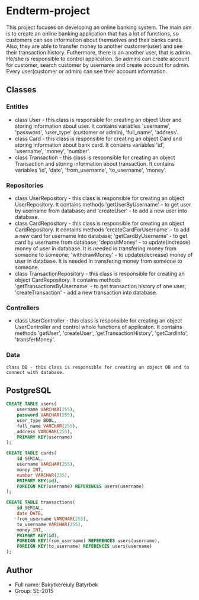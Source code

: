 # Endterm-project
This project focuses on developing an online banking system. The main aim is to create an online banking application that has a lot of functions, so customers can see information about themselves and their banks cards. Also, they are able to transfer money to another customer(user) and see their transaction history.
Futhermore, there is an another user, that is admin. He/she is responsible to control application. So admins can create account for customer, search customer by username and create account for admin.
Every user(customer or admin) can see their account information.
## Classes
### Entities
* class User - this class is responsible for creating an object User and storing information about user. It contains variables 'username', 'password', 'user_type' (customer or admin), 'full_name', 'address'. 
* class Card - this class is responsible for creating an object Card and storing information about bank card. It contains variables 'id', 'username', 'money', 'number'. 
* class Transaction - this class is responsible for creating an object Transaction and storing information about transaction. It contains variables 'id', 'date', 'from_username', 'to_username', 'money'.
### Repositories
* class UserRepository - this class is responsible for creating an object UserRepository. It contains methods 'getUserByUsername' - to get user by username from database; and 'createUser' - to add a new user into database.
* class CardRepository - this class is responsible for creating an object CardRepository. It contains methods 'createCardForUsername' - to add a new card for username into database; 'getCardByUsername' - to get card by username from database; 'depositMoney' - to update(increase) money of user in database. It is needed in transfering money from someone to someone; 'withdrawMoney' - to update(decrease) money of user in database. It is needed in transfering money from someone to someone.
* class TransactionRepository - this class is responsible for creating an object CardRepository. It contains methods 'getTransactionsByUsername' - to get transaction history of one user; 'createTransaction' - add a new transaction into database.
### Controllers
* class UserController - this class is responsible for creating an object UserController and control whole functions of applicaton. It contains methods 'getUser', 'createUser', 'getTransactionHistory', 'getCardInfo', 'transferMoney'.
### Data
	class DB - this class is responsible for creating an object DB and to connect with database.

## PostgreSQL
```SQL
CREATE TABLE users(
	username VARCHAR(255),
	password VARCHAR(255),
	user_type BOOL,
	full_name VARCHAR(255),
	address VARCHAR(255),
	PRIMARY KEY(username)
);

CREATE TABLE cards(
	id SERIAL,
	username VARCHAR(255),
	money INT,
	number VARCHAR(255),
	PRIMARY KEY(id),
	FOREIGN KEY(username) REFERENCES users(username)
);

CREATE TABLE transactions(
	id SERIAL,
	date DATE,
	from_username VARCHAR(255),
	to_username VARCHAR(255),
	money INT,
	PRIMARY KEY(id),
	FOREIGN KEY(from_username) REFERENCES users(username),
	FOREIGN KEY(to_username) REFERENCES users(username)
);
```

## Author
* Full name: Bakytkereiuly Batyrbek
* Group: SE-2015
